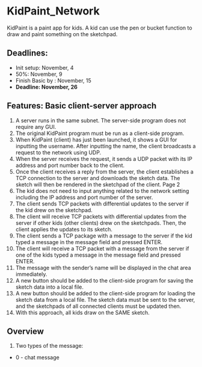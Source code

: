 # KidPaint_Network

KidPaint is a paint app for kids. A kid can use the pen or bucket function to draw and paint something on the sketchpad.

## Deadlines:

- Init setup: November, 4
- 50%: November, 9
- Finish Basic by : November, 15
- **Deadline: November, 26**

## Features: Basic client-server approach

1. A server runs in the same subnet. The server-side program does not require any GUI.
2. The original KidPaint program must be run as a client-side program.
3. When KidPaint (client) has just been launched, it shows a GUI for inputting the username. After inputting the name, the client broadcasts a request to the network using UDP.
4. When the server receives the request, it sends a UDP packet with its IP address and port number back to the client.
5. Once the client receives a reply from the server, the client establishes a TCP connection to the server and downloads the sketch data. The sketch will then be rendered in the sketchpad of the client.
   Page 2
6. The kid does not need to input anything related to the network setting including the IP address and port number of the server.
7. The client sends TCP packets with differential updates to the server if the kid drew on the sketchpad.
8. The client will receive TCP packets with differential updates from the server if other kids (other clients) drew on the sketchpads. Then, the client applies the updates to its sketch.
9. The client sends a TCP package with a message to the server if the kid typed a message in the message field and pressed ENTER.
10. The client will receive a TCP packet with a message from the server if one of the kids typed a message in the message field and pressed ENTER.
11. The message with the sender’s name will be displayed in the chat area immediately.
12. A new button should be added to the client-side program for saving the sketch data into a local file.
13. A new button should be added to the client-side program for loading the sketch data from a local file. The sketch data must be sent to the server, and the sketchpads of all connected clients must be updated then.
14. With this approach, all kids draw on the SAME sketch.

## Overview

1. Two types of the message:

- 0 - chat message
